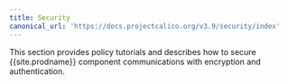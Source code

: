 ```yaml
---
title: Security
canonical_url: 'https://docs.projectcalico.org/v3.9/security/index'
---
```


This section provides policy tutorials and describes how to secure {{site.prodname}} component
communications with encryption and authentication.
